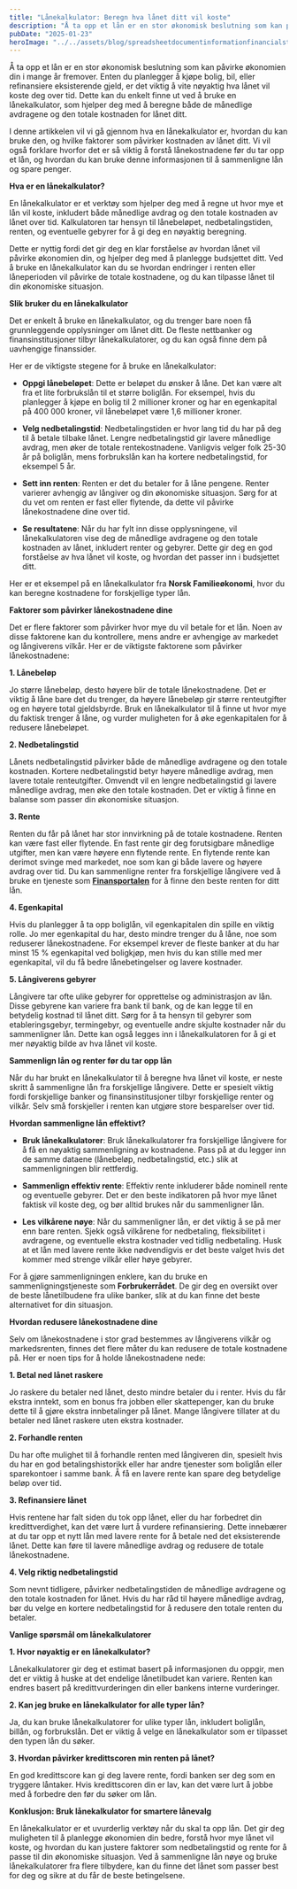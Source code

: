 ```yaml
---
title: "Lånekalkulator: Beregn hva lånet ditt vil koste"
description: "Å ta opp et lån er en stor økonomisk beslutning som kan påvirke økonomien din i mange år fremover. Enten du planlegger å kjøpe bolig, bil, eller refinansiere eksisterende gjeld, er det viktig å vite nøyaktig hva lånet vil koste deg over tid. Dette kan du enkelt finne ut ved å bruke en lånekalkulator, som &#8230; Read more"
pubDate: "2025-01-23"
heroImage: "../../assets/blog/spreadsheetdocumentinformationfinancialstartupconc.jpg"
---
```


Å ta opp et lån er en stor økonomisk beslutning som kan påvirke økonomien din i mange år fremover. Enten du planlegger å kjøpe bolig, bil, eller refinansiere eksisterende gjeld, er det viktig å vite nøyaktig hva lånet vil koste deg over tid. Dette kan du enkelt finne ut ved å bruke en lånekalkulator, som hjelper deg med å beregne både de månedlige avdragene og den totale kostnaden for lånet ditt.

I denne artikkelen vil vi gå gjennom hva en lånekalkulator er, hvordan du kan bruke den, og hvilke faktorer som påvirker kostnaden av lånet ditt. Vi vil også forklare hvorfor det er så viktig å forstå lånekostnadene før du tar opp et lån, og hvordan du kan bruke denne informasjonen til å sammenligne lån og spare penger.

**Hva er en lånekalkulator?**

En lånekalkulator er et verktøy som hjelper deg med å regne ut hvor mye et lån vil koste, inkludert både månedlige avdrag og den totale kostnaden av lånet over tid. Kalkulatoren tar hensyn til lånebeløpet, nedbetalingstiden, renten, og eventuelle gebyrer for å gi deg en nøyaktig beregning.

Dette er nyttig fordi det gir deg en klar forståelse av hvordan lånet vil påvirke økonomien din, og hjelper deg med å planlegge budsjettet ditt. Ved å bruke en lånekalkulator kan du se hvordan endringer i renten eller låneperioden vil påvirke de totale kostnadene, og du kan tilpasse lånet til din økonomiske situasjon.

**Slik bruker du en lånekalkulator**

Det er enkelt å bruke en lånekalkulator, og du trenger bare noen få grunnleggende opplysninger om lånet ditt. De fleste nettbanker og finansinstitusjoner tilbyr lånekalkulatorer, og du kan også finne dem på uavhengige finanssider.

Her er de viktigste stegene for å bruke en lånekalkulator:

- **Oppgi lånebeløpet**: Dette er beløpet du ønsker å låne. Det kan være alt fra et lite forbrukslån til et større boliglån. For eksempel, hvis du planlegger å kjøpe en bolig til 2 millioner kroner og har en egenkapital på 400 000 kroner, vil lånebeløpet være 1,6 millioner kroner.

- **Velg nedbetalingstid**: Nedbetalingstiden er hvor lang tid du har på deg til å betale tilbake lånet. Lengre nedbetalingstid gir lavere månedlige avdrag, men øker de totale rentekostnadene. Vanligvis velger folk 25-30 år på boliglån, mens forbrukslån kan ha kortere nedbetalingstid, for eksempel 5 år.

- **Sett inn renten**: Renten er det du betaler for å låne pengene. Renter varierer avhengig av långiver og din økonomiske situasjon. Sørg for at du vet om renten er fast eller flytende, da dette vil påvirke lånekostnadene dine over tid.

- **Se resultatene**: Når du har fylt inn disse opplysningene, vil lånekalkulatoren vise deg de månedlige avdragene og den totale kostnaden av lånet, inkludert renter og gebyrer. Dette gir deg en god forståelse av hva lånet vil koste, og hvordan det passer inn i budsjettet ditt.

Her er et eksempel på en lånekalkulator fra **Norsk Familieøkonomi**, hvor du kan beregne kostnadene for forskjellige typer lån.

**Faktorer som påvirker lånekostnadene dine**

Det er flere faktorer som påvirker hvor mye du vil betale for et lån. Noen av disse faktorene kan du kontrollere, mens andre er avhengige av markedet og långiverens vilkår. Her er de viktigste faktorene som påvirker lånekostnadene:

**1. Lånebeløp**

Jo større lånebeløp, desto høyere blir de totale lånekostnadene. Det er viktig å låne bare det du trenger, da høyere lånebeløp gir større renteutgifter og en høyere total gjeldsbyrde. Bruk en lånekalkulator til å finne ut hvor mye du faktisk trenger å låne, og vurder muligheten for å øke egenkapitalen for å redusere lånebeløpet.

**2. Nedbetalingstid**

Lånets nedbetalingstid påvirker både de månedlige avdragene og den totale kostnaden. Kortere nedbetalingstid betyr høyere månedlige avdrag, men lavere totale renteutgifter. Omvendt vil en lengre nedbetalingstid gi lavere månedlige avdrag, men øke den totale kostnaden. Det er viktig å finne en balanse som passer din økonomiske situasjon.

**3. Rente**

Renten du får på lånet har stor innvirkning på de totale kostnadene. Renten kan være fast eller flytende. En fast rente gir deg forutsigbare månedlige utgifter, men kan være høyere enn flytende rente. En flytende rente kan derimot svinge med markedet, noe som kan gi både lavere og høyere avdrag over tid. Du kan sammenligne renter fra forskjellige långivere ved å bruke en tjeneste som **[Finansportalen](https://www.finansportalen.no)** for å finne den beste renten for ditt lån.

**4. Egenkapital**

Hvis du planlegger å ta opp boliglån, vil egenkapitalen din spille en viktig rolle. Jo mer egenkapital du har, desto mindre trenger du å låne, noe som reduserer lånekostnadene. For eksempel krever de fleste banker at du har minst 15 % egenkapital ved boligkjøp, men hvis du kan stille med mer egenkapital, vil du få bedre lånebetingelser og lavere kostnader.

**5. Långiverens gebyrer**

Långivere tar ofte ulike gebyrer for opprettelse og administrasjon av lån. Disse gebyrene kan variere fra bank til bank, og de kan legge til en betydelig kostnad til lånet ditt. Sørg for å ta hensyn til gebyrer som etableringsgebyr, termingebyr, og eventuelle andre skjulte kostnader når du sammenligner lån. Dette kan også legges inn i lånekalkulatoren for å gi et mer nøyaktig bilde av hva lånet vil koste.

**Sammenlign lån og renter før du tar opp lån**

Når du har brukt en lånekalkulator til å beregne hva lånet vil koste, er neste skritt å sammenligne lån fra forskjellige långivere. Dette er spesielt viktig fordi forskjellige banker og finansinstitusjoner tilbyr forskjellige renter og vilkår. Selv små forskjeller i renten kan utgjøre store besparelser over tid.

**Hvordan sammenligne lån effektivt?**

- **Bruk lånekalkulatorer**: Bruk lånekalkulatorer fra forskjellige långivere for å få en nøyaktig sammenligning av kostnadene. Pass på at du legger inn de samme dataene (lånebeløp, nedbetalingstid, etc.) slik at sammenligningen blir rettferdig.

- **Sammenlign effektiv rente**: Effektiv rente inkluderer både nominell rente og eventuelle gebyrer. Det er den beste indikatoren på hvor mye lånet faktisk vil koste deg, og bør alltid brukes når du sammenligner lån.

- **Les vilkårene nøye**: Når du sammenligner lån, er det viktig å se på mer enn bare renten. Sjekk også vilkårene for nedbetaling, fleksibilitet i avdragene, og eventuelle ekstra kostnader ved tidlig nedbetaling. Husk at et lån med lavere rente ikke nødvendigvis er det beste valget hvis det kommer med strenge vilkår eller høye gebyrer.

For å gjøre sammenligningen enklere, kan du bruke en sammenligningstjeneste som **Forbrukerrådet**. De gir deg en oversikt over de beste lånetilbudene fra ulike banker, slik at du kan finne det beste alternativet for din situasjon.

**Hvordan redusere lånekostnadene dine**

Selv om lånekostnadene i stor grad bestemmes av långiverens vilkår og markedsrenten, finnes det flere måter du kan redusere de totale kostnadene på. Her er noen tips for å holde lånekostnadene nede:

**1. Betal ned lånet raskere**

Jo raskere du betaler ned lånet, desto mindre betaler du i renter. Hvis du får ekstra inntekt, som en bonus fra jobben eller skattepenger, kan du bruke dette til å gjøre ekstra innbetalinger på lånet. Mange långivere tillater at du betaler ned lånet raskere uten ekstra kostnader.

**2. Forhandle renten**

Du har ofte mulighet til å forhandle renten med långiveren din, spesielt hvis du har en god betalingshistorikk eller har andre tjenester som boliglån eller sparekontoer i samme bank. Å få en lavere rente kan spare deg betydelige beløp over tid.

**3. Refinansiere lånet**

Hvis rentene har falt siden du tok opp lånet, eller du har forbedret din kredittverdighet, kan det være lurt å vurdere refinansiering. Dette innebærer at du tar opp et nytt lån med lavere rente for å betale ned det eksisterende lånet. Dette kan føre til lavere månedlige avdrag og redusere de totale lånekostnadene.

**4. Velg riktig nedbetalingstid**

Som nevnt tidligere, påvirker nedbetalingstiden de månedlige avdragene og den totale kostnaden for lånet. Hvis du har råd til høyere månedlige avdrag, bør du velge en kortere nedbetalingstid for å redusere den totale renten du betaler.

**Vanlige spørsmål om lånekalkulatorer**

**1. Hvor nøyaktig er en lånekalkulator?**

Lånekalkulatorer gir deg et estimat basert på informasjonen du oppgir, men det er viktig å huske at det endelige lånetilbudet kan variere. Renten kan endres basert på kredittvurderingen din eller bankens interne vurderinger.

**2. Kan jeg bruke en lånekalkulator for alle typer lån?**

Ja, du kan bruke lånekalkulatorer for ulike typer lån, inkludert boliglån, billån, og forbrukslån. Det er viktig å velge en lånekalkulator som er tilpasset den typen lån du søker.

**3. Hvordan påvirker kredittscoren min renten på lånet?**

En god kredittscore kan gi deg lavere rente, fordi banken ser deg som en tryggere låntaker. Hvis kredittscoren din er lav, kan det være lurt å jobbe med å forbedre den før du søker om lån.

**Konklusjon: Bruk lånekalkulator for smartere lånevalg**

En lånekalkulator er et uvurderlig verktøy når du skal ta opp lån. Det gir deg muligheten til å planlegge økonomien din bedre, forstå hvor mye lånet vil koste, og hvordan du kan justere faktorer som nedbetalingstid og rente for å passe til din økonomiske situasjon. Ved å sammenligne lån nøye og bruke lånekalkulatorer fra flere tilbydere, kan du finne det lånet som passer best for deg og sikre at du får de beste betingelsene.